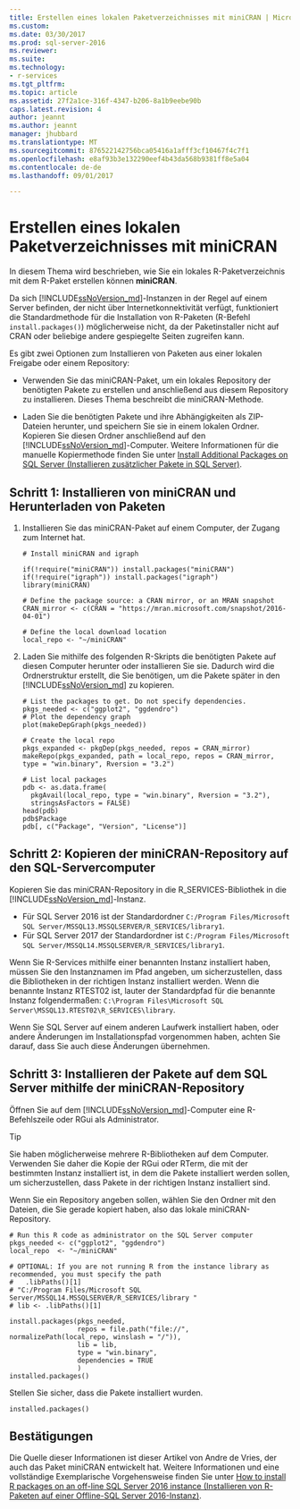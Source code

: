 ```yaml
---
title: Erstellen eines lokalen Paketverzeichnisses mit miniCRAN | Microsoft-Dokumentation
ms.custom: 
ms.date: 03/30/2017
ms.prod: sql-server-2016
ms.reviewer: 
ms.suite: 
ms.technology:
- r-services
ms.tgt_pltfrm: 
ms.topic: article
ms.assetid: 27f2a1ce-316f-4347-b206-8a1b9eebe90b
caps.latest.revision: 4
author: jeannt
ms.author: jeannt
manager: jhubbard
ms.translationtype: MT
ms.sourcegitcommit: 876522142756bca05416a1afff3cf10467f4c7f1
ms.openlocfilehash: e8af93b3e132290eef4b43da568b9381ff8e5a04
ms.contentlocale: de-de
ms.lasthandoff: 09/01/2017

---
```

# <a name="create-a-local-package-repository-using-minicran"></a>Erstellen eines lokalen Paketverzeichnisses mit miniCRAN
In diesem Thema wird beschrieben, wie Sie ein lokales R-Paketverzeichnis mit dem R-Paket erstellen können **miniCRAN**. 

Da sich [!INCLUDE[ssNoVersion_md](../../includes/ssnoversion-md.md)]-Instanzen in der Regel auf einem Server befinden, der nicht über Internetkonnektivität verfügt, funktioniert die Standardmethode für die Installation von R-Paketen (R-Befehl `install.packages()`) möglicherweise nicht, da der Paketinstaller nicht auf CRAN oder beliebige andere gespiegelte Seiten zugreifen kann.

Es gibt zwei Optionen zum Installieren von Paketen aus einer lokalen Freigabe oder einem Repository:

+ Verwenden Sie das miniCRAN-Paket, um ein lokales Repository der benötigten Pakete zu erstellen und anschließend aus diesem Repository zu installieren. Dieses Thema beschreibt die miniCRAN-Methode.

+ Laden Sie die benötigten Pakete und ihre Abhängigkeiten als ZIP-Dateien herunter, und speichern Sie sie in einem lokalen Ordner. Kopieren Sie diesen Ordner anschließend auf den [!INCLUDE[ssNoVersion_md](../../includes/ssnoversion-md.md)]-Computer. Weitere Informationen für die manuelle Kopiermethode finden Sie unter [Install Additional Packages on SQL Server (Installieren zusätzlicher Pakete in SQL Server)](../../advanced-analytics/r-services/install-additional-r-packages-on-sql-server.md).


## <a name="step-1-install-minicran-and-download-packages"></a>Schritt 1: Installieren von miniCRAN und Herunterladen von Paketen 


1. Installieren Sie das miniCRAN-Paket auf einem Computer, der Zugang zum Internet hat.

   ~~~~
   # Install miniCRAN and igraph

   if(!require("miniCRAN")) install.packages("miniCRAN")
   if(!require("igraph")) install.packages("igraph")
   library(miniCRAN)

   # Define the package source: a CRAN mirror, or an MRAN snapshot
   CRAN_mirror <- c(CRAN = "https://mran.microsoft.com/snapshot/2016-04-01")

   # Define the local download location
   local_repo <- "~/miniCRAN"
   ~~~~

2. Laden Sie mithilfe des folgenden R-Skripts die benötigten Pakete auf diesen Computer herunter oder installieren Sie sie. Dadurch wird die Ordnerstruktur erstellt, die Sie benötigen, um die Pakete später in den [!INCLUDE[ssNoVersion_md](../../includes/ssnoversion-md.md)] zu kopieren.

   ~~~~
   # List the packages to get. Do not specify dependencies.
   pkgs_needed <- c("ggplot2", "ggdendro")
   # Plot the dependency graph 
   plot(makeDepGraph(pkgs_needed)) 
   
   # Create the local repo 
   pkgs_expanded <- pkgDep(pkgs_needed, repos = CRAN_mirror) 
   makeRepo(pkgs_expanded, path = local_repo, repos = CRAN_mirror, type = "win.binary", Rversion = "3.2") 

   # List local packages 
   pdb <- as.data.frame( 
     pkgAvail(local_repo, type = "win.binary", Rversion = "3.2"),  
     stringsAsFactors = FALSE) 
   head(pdb) 
   pdb$Package 
   pdb[, c("Package", "Version", "License")] 
   ~~~~


## <a name="step-2-copy-the-minicran-repository-to-the-sql-server-computer"></a>Schritt 2: Kopieren der miniCRAN-Repository auf den SQL-Servercomputer 

Kopieren Sie das miniCRAN-Repository in die R_SERVICES-Bibliothek in die [!INCLUDE[ssNoVersion_md](../../includes/ssnoversion-md.md)]-Instanz.

+ Für SQL Server 2016 ist der Standardordner `C:/Program Files/Microsoft SQL Server/MSSQL13.MSSQLSERVER/R_SERVICES/library1`.
+ Für SQL Server 2017 der Standardordner ist `C:/Program Files/Microsoft SQL Server/MSSQL14.MSSQLSERVER/R_SERVICES/library1`.

Wenn Sie R-Services mithilfe einer benannten Instanz installiert haben, müssen Sie den Instanznamen im Pfad angeben, um sicherzustellen, dass die Bibliotheken in der richtigen Instanz installiert werden. Wenn die benannte Instanz RTEST02 ist, lauter der Standardpfad für die benannte Instanz folgendermaßen: `C:\Program Files\Microsoft SQL Server\MSSQL13.RTEST02\R_SERVICES\library`.

Wenn Sie SQL Server auf einem anderen Laufwerk installiert haben, oder andere Änderungen im Installationspfad vorgenommen haben, achten Sie darauf, dass Sie auch diese Änderungen übernehmen.

## <a name="step-3-install-the-packages-on-sql-server-using-the-minicran-repository"></a>Schritt 3: Installieren der Pakete auf dem SQL Server mithilfe der miniCRAN-Repository

Öffnen Sie auf dem [!INCLUDE[ssNoVersion_md](../../includes/ssnoversion-md.md)]-Computer eine R-Befehlszeile oder RGui als Administrator. 
  
> [!TIP]
> Sie haben möglicherweise mehrere R-Bibliotheken auf dem Computer. Verwenden Sie daher die Kopie der RGui oder RTerm, die mit der bestimmten Instanz installiert ist, in dem die Pakete installiert werden sollen, um sicherzustellen, dass Pakete in der richtigen Instanz installiert sind.
  
Wenn Sie ein Repository angeben sollen, wählen Sie den Ordner mit den Dateien, die Sie gerade kopiert haben, also das lokale miniCRAN-Repository.

   ~~~~
   # Run this R code as administrator on the SQL Server computer 
   pkgs_needed <- c("ggplot2", "ggdendro") 
   local_repo  <- "~/miniCRAN" 

   # OPTIONAL: If you are not running R from the instance library as recommended, you must specify the path
   #   .libPaths()[1] 
   # "C:/Program Files/Microsoft SQL Server/MSSQL14.MSSQLSERVER/R_SERVICES/library " 
   # lib <- .libPaths()[1]
   
   install.packages(pkgs_needed,  
                    repos = file.path("file://", normalizePath(local_repo, winslash = "/")), 
                    lib = lib, 
                    type = "win.binary", 
                    dependencies = TRUE 
                    ) 
   installed.packages() 
   ~~~~

Stellen Sie sicher, dass die Pakete installiert wurden.
   ~~~~
   installed.packages()
   ~~~~



## <a name="acknowledgements"></a>Bestätigungen

Die Quelle dieser Informationen ist dieser Artikel von Andre de Vries, der auch das Paket miniCRAN entwickelt hat. Weitere Informationen und eine vollständige Exemplarische Vorgehensweise finden Sie unter [How to install R packages on an off-line SQL Server 2016 instance (Installieren von R-Paketen auf einer Offline-SQL Server 2016-Instanz)](http://blog.revolutionanalytics.com/2016/05/minicran-sql-server.html).

